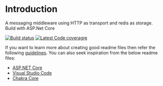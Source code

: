 # Introduction 

A messaging middleware using HTTP as transport and redis as storage. Build with ASP.Net Core

[![Build status](https://ci.appveyor.com/api/projects/status/n9588oe8iag3v509/branch/master?svg=true
)](https://ci.appveyor.com/project/aguacongas/aguacongas-redisqueue)
[![Latest Code coveragre](https://aguacongas.github.io/Aguacongas.RedisQueue/latest/badge_linecoverage.svg)](https://aguacongas.github.io/Aguacongas.RedisQueue/latest)

If you want to learn more about creating good readme files then refer the following [guidelines](https://www.visualstudio.com/en-us/docs/git/create-a-readme). You can also seek inspiration from the below readme files:
- [ASP.NET Core](https://github.com/aspnet/Home)
- [Visual Studio Code](https://github.com/Microsoft/vscode)
- [Chakra Core](https://github.com/Microsoft/ChakraCore)

